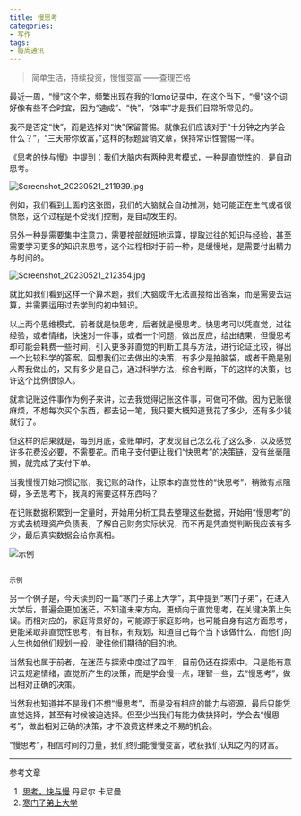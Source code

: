 ```yaml
---
title: 慢思考
categories:
- 写作
tags: 
- 每周通讯
---
```




> 简单生活，持续投资，慢慢变富      ——查理芒格
> 

最近一周，“慢”这个字，频繁出现在我的flomo记录中，在这个当下，“慢”这个词好像有些不合时宜，因为“速成”、“快”，“效率”才是我们日常所常见的。

我不是否定“快”，而是选择对“快”保留警惕。就像我们应该对于“十分钟之内学会什么？”，“三天带你致富，”这样的标题营销文章，保持常识性警惕一样。

《思考的快与慢》中提到：我们大脑内有两种思考模式，一种是直觉性的，是自动思考。

![Screenshot_20230521_211939.jpg](https://s3-us-west-2.amazonaws.com/secure.notion-static.com/00f643e1-b967-40de-99ba-a891c03fb967/Screenshot_20230521_211939.jpg)

例如，我们看到上面的这张图，我们的大脑就会自动推测，她可能正在生气或者很愤怒，这个过程是不受我们控制，是自动发生的。

另外一种是需要集中注意力，需要按部就班地运算，提取过往的知识与经验，甚至需要学习更多的知识来思考，这个过程相对于前一种，是缓慢地，是需要付出精力与时间的。

![Screenshot_20230521_212354.jpg](https://s3-us-west-2.amazonaws.com/secure.notion-static.com/dbe7b9cb-0b1d-408f-a798-c949a55d51e8/Screenshot_20230521_212354.jpg)

就比如我们看到这样一个算术题，我们大脑或许无法直接给出答案，而是需要去运算，并需要运用过去学到的初中知识。

以上两个思维模式，前者就是快思考，后者就是慢思考。快思考可以凭直觉，过往经验，或者情绪，快速对一件事，或者一个问题，做出反应，给出结果，但慢思考却可能会耗费一些时间，引入更多非直觉的判断工具与方法，进行论证比较，得出一个比较科学的答案。回想我们过去做出的决策，有多少是拍脑袋，或者干脆是别人帮我做出的，又有多少是自己，通过科学方法，综合判断，下的这样的决策，也许这个比例很惊人。

就拿记账这件事作为例子来讲，过去我觉得记账这件事，可做可不做。因为记账很麻烦，不想每次买个东西，都去记一笔，我只要大概知道我花了多少，还有多少钱就行了。

但这样的后果就是，每到月底，查账单时，才发现自己怎么花了这么多，以及感觉许多花费没必要，不需要花。而电子支付更让我们“快思考”的决策链，没有丝毫阻搁，就完成了支付下单。

当我慢慢开始习惯记账，我记账的动作，让原本的直觉性的“快思考”，稍微有点阻碍，多去思考下，我真的需要这样东西吗？

在记账数据积累到一定量时，开始用分析工具去整理这些数据，开始用“慢思考”的方式去梳理资产负债表，了解自己财务实际状况，而不再是凭直觉判断我应该有多少，最后真实数据会给你真相。

![                                                                                               示例](https://s3-us-west-2.amazonaws.com/secure.notion-static.com/9fb178d1-1e18-4a88-affe-9832e1ffc2e6/Screenshot_20230521_213411_com.ss.android.lark.jpg)

                                                                                               示例

另一个例子是，今天读到的一篇“寒门子弟上大学”，其中提到“寒门子弟”，在进入大学后，普遍会更加迷茫，不知道未来方向，更倾向于直觉思考，在关键决策上失误。而相对应的，家庭背景好的，可能源于家庭影响，也可能自身有这方面思考，更能采取非直觉性思考，有目标，有规划，知道自己每个当下该做什么，而他们的人生也如他们规划一般，驶往他们期待的目的地。

当然我也属于前者，在迷茫与探索中度过了四年，目前仍还在探索中。只是能有意识去规避情绪，直觉所产生的决策，而是学会慢一点，理智一些，去“慢思考”，做出相对正确的决策。

当然我也知道并不是我们不想“慢思考”，而是没有相应的能力与资源，最后只能凭直觉选择，甚至有时候被迫选择。但至少当我们有能力做抉择时，学会去“慢思考”，做出相对正确的决策，才不浪费这样来之不易的机会。

“慢思考”，相信时间的力量，我们终归能慢慢变富，收获我们认知之内的财富。

---

参考文章

1. [思考，快与慢](https://weread.qq.com/web/reader/af83263058c217af81f8979)    丹尼尔 卡尼曼
2. [寒门子弟上大学](https://mp.weixin.qq.com/s/Uh6K2eiUaSDZIGgNJkID5g)
